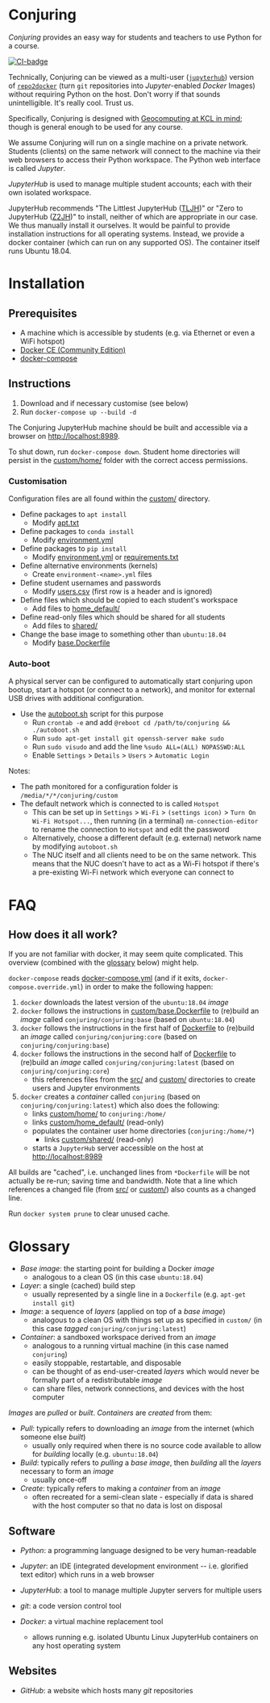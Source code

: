 # Conjuring

*Conjuring* provides an easy way for students and teachers to use Python for a
course.

[![CI-badge]][CI]

Technically, Conjuring can be viewed as a multi-user ([`jupyterhub`]) version of
[`repo2docker`] (turn `git` repositories into *Jupyter*-enabled *Docker* Images)
without requiring Python on the host. Don't worry if that sounds unintelligible.
It's really cool. Trust us.

Specifically, Conjuring is designed with [Geocomputing at KCL in mind][geocomp];
though is general enough to be used for any course.

We assume Conjuring will run on a single machine on a private network. Students
(clients) on the same network will connect to the machine via their web browsers
to access their Python workspace. The Python web interface is called *Jupyter*.

*JupyterHub* is used to manage multiple student accounts; each with their own
isolated workspace.

JupyterHub recommends "The Littlest JupyterHub ([TLJH])" or "Zero to JupyterHub
([Z2JH])" to install, neither of which are appropriate in our case. We thus
manually install it ourselves. It would be painful to provide installation
instructions for all operating systems. Instead, we provide a docker container
(which can run on any supported OS). The container itself runs Ubuntu 18.04.

[`jupyterhub`]: https://github.com/jupyterhub/jupyterhub
[`repo2docker`]: https://github.com/jupyter/repo2docker
[geocomp]: https://www.kcl.ac.uk/sspp/departments/geography/research/Research-Domains/Geocomputation/About-Us
[TLJH]: https://tljh.jupyter.org
[Z2JH]: https://z2jh.jupyter.org

# Installation

## Prerequisites
- A machine which is accessible by students
  (e.g. via Ethernet or even a WiFi hotspot)
- [Docker CE (Community Edition)][docker-ce]
- [docker-compose][docker-compose]

[docker-ce]: https://docs.docker.com/install/
[docker-compose]: https://github.com/docker/compose/releases

## Instructions
1. Download and if necessary customise (see below)
2. Run `docker-compose up --build -d`

The Conjuring JupyterHub machine should be built and accessible via a browser on
<http://localhost:8989>.

To shut down, run `docker-compose down`.
Student home directories will persist in the [custom/home/](custom/home/)
folder with the correct access permissions.

### Customisation
Configuration files are all found within the [custom/](custom/) directory.

- Define packages to `apt install`
    + Modify [apt.txt](custom/apt.txt)
- Define packages to `conda install`
    + Modify [environment.yml](custom/environment.yml)
- Define packages to `pip install`
    + Modify [environment.yml](custom/environment.yml) or [requirements.txt](custom/requirements.txt)
- Define alternative environments (kernels)
    + Create `environment-<name>.yml` files
- Define student usernames and passwords
    + Modify [users.csv](custom/users.csv) (first row is a header and is ignored)
- Define files which should be copied to each student's workspace
    + Add files to [home_default/](custom/home_default/)
- Define read-only files which should be shared for all students
    + Add files to [shared/](custom/shared/)
- Change the base image to something other than `ubuntu:18.04`
    + Modify [base.Dockerfile](custom/base.Dockerfile)

### Auto-boot
A physical server can be configured to automatically start conjuring upon
bootup, start a hotspot (or connect to a network),
and monitor for external USB drives with additional configuration.

- Use the [autoboot.sh](autoboot.sh) script for this purpose
    + Run `crontab -e` and add `@reboot cd /path/to/conjuring && ./autoboot.sh`
    + Run `sudo apt-get install git openssh-server make sudo`
    + Run `sudo visudo` and add the line `%sudo ALL=(ALL) NOPASSWD:ALL`
    + Enable `Settings` > `Details` > `Users` > `Automatic Login`

Notes:

- The path monitored for a configuration folder is `/media/*/*/conjuring/custom`
- The default network which is connected to is called `Hotspot`
    + This can be set up in `Settings` > `Wi-Fi` > `(settings icon)` >
      `Turn On Wi-Fi Hotspot...`,
      then running (in a terminal) `nm-connection-editor` to rename the
      connection to `Hotspot` and edit the password
    + Alternatively, choose a different default (e.g. external) network name by
      modifying `autoboot.sh`
    + The NUC itself and all clients need to be on the same network. This means
      that the NUC doesn't have to act as a Wi-Fi hotspot if there's a
      pre-existing Wi-Fi network which everyone can connect to

# FAQ

## How does it all work?

If you are not familiar with docker, it may seem quite complicated.
This overview (combined with the [glossary](#glossary) below) might help.

`docker-compose` reads [docker-compose.yml](docker-compose.yml) (and if it
exits, `docker-compose.override.yml`) in order to make the following happen:

1. `docker` downloads the latest version of the `ubuntu:18.04` *image*
2. `docker` follows the instructions in
   [custom/base.Dockerfile](custom/base.Dockerfile) to (re)build
   an *image* called `conjuring/conjuring:base` (based on `ubuntu:18.04`)
3. `docker` follows the instructions in the first half of
   [Dockerfile](Dockerfile) to (re)build an *image* called
   `conjuring/conjuring:core` (based on `conjuring/conjuring:base`)
4. `docker` follows the instructions in the second half of
   [Dockerfile](Dockerfile) to (re)build an *image* called
   `conjuring/conjuring:latest` (based on `conjuring/conjuring:core`)
    - this references files from the [src/](src/) and [custom/](custom/)
      directories to create users and Jupyter environments
5. `docker` creates a *container* called `conjuring`
   (based on `conjuring/conjuring:latest`) which also does the following:
    - links [custom/home/](custom/home/) to `conjuring:/home/`
    - links [custom/home_default/](custom/home_default) (read-only)
    - populates the container user home directories (`conjuring:/home/*`)
        * links [custom/shared/](custom/shared) (read-only)
    - starts a `JupyterHub` server accessible on the host at
      <http://localhost:8989>

All builds are "cached", i.e. unchanged lines from `*Dockerfile` will be not
actually be re-run; saving time and bandwidth. Note that a line which references
a changed file (from [src/](src/) or [custom/](custom/)) also counts as a
changed line.

Run `docker system prune` to clear unused cache.

# Glossary

- *Base image*: the starting point for building a Docker *image*
    + analogous to a clean OS (in this case `ubuntu:18.04`)
- *Layer*: a single (cached) build step
    + usually represented by a single line in a `Dockerfile`
      (e.g. `apt-get install git`)
- *Image*: a sequence of *layers* (applied on top of a *base image*)
    + analogous to a clean OS with things set up as specified in `custom/`
      (in this case *tagged* `conjuring/conjuring:latest`)
- *Container*: a sandboxed workspace derived from an *image*
    + analogous to a running virtual machine (in this case named `conjuring`)
    + easily stoppable, restartable, and disposable
    + can be thought of as end-user-created *layers* which would never be
      formally part of a redistributable *image*
    + can share files, network connections, and devices with the host computer

*Images* are *pulled* or *built*. *Containers* are *created* from them:

- *Pull*: typically refers to downloading an *image* from the internet (which someone else *built*)
    + usually only required when there is no source code available to allow for *building* locally (e.g. `ubuntu:18.04`)
- *Build*: typically refers to *pulling* a *base image*, then *building* all the *layers* necessary to form an *image*
    + usually once-off
- *Create*: typically refers to making a *container* from an *image*
    + often recreated for a semi-clean slate - especially if data is shared with the host computer so that no data is lost on disposal

## Software

- *Python*: a programming language designed to be very human-readable

- *Jupyter*: an IDE (integrated development environment -- i.e. glorified text
editor) which runs in a web browser

- *JupyterHub*: a tool to manage multiple Jupyter servers for multiple users

- *git*: a code version control tool

- *Docker*: a virtual machine replacement tool
    + allows running e.g. isolated Ubuntu Linux JupyterHub containers on any host operating system

## Websites

- *GitHub*: a website which hosts many *git* repositories

[CI-badge]: https://travis-ci.com/casperdcl/conjuring.svg?token=fZcPAkurhLa1iecqAFAV&branch=master
[CI]: https://travis-ci.com/casperdcl/conjuring
